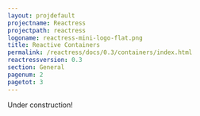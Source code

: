 ```yaml
---
layout: projdefault
projectname: Reactress
projectpath: reactress
logoname: reactress-mini-logo-flat.png
title: Reactive Containers
permalink: /reactress/docs/0.3/containers/index.html
reactressversion: 0.3
section: General
pagenum: 2
pagetot: 3
---
```



Under construction!

